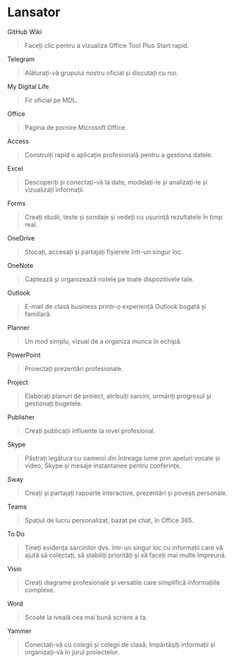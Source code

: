 # Lansator

GitHub Wiki
> Faceți clic pentru a vizualiza Office Tool Plus Start rapid.

Telegram
> Alăturați-vă grupului nostru oficial și discutați cu noi.

My Digital Life
> Fir oficial pe MDL.

Office
> Pagina de pornire Microsoft Office.

Access
> Construiți rapid o aplicație profesională pentru a gestiona datele.

Excel
> Descoperiți și conectați-vă la date, modelați-le și analizați-le și vizualizați informații.

Forms
> Creați studii, teste și sondaje și vedeți cu ușurință rezultatele în timp real.

OneDrive
> Stocați, accesați și partajați fișierele într-un singur loc.

OneNote
> Captează și organizează notele pe toate dispozitivele tale.

Outlook
> E-mail de clasă business printr-o experiență Outlook bogată și familiară.

Planner
> Un mod simplu, vizual de a organiza munca în echipă.

PowerPoint
> Proiectați prezentări profesionale.

Project
> Elaborați planuri de proiect, atribuiți sarcini, urmăriți progresul și gestionați bugetele.

Publisher
> Creați publicații influente la nivel profesional.

Skype
> Păstrați legătura cu oamenii din întreaga lume prin apeluri vocale și video, Skype și mesaje instantanee pentru conferințe.

Sway
> Creați și partajați rapoarte interactive, prezentări și povești personale.

Teams
> Spațiul de lucru personalizat, bazat pe chat, în Office 365.

To Do
> Țineți evidența sarcinilor dvs. într-un singur loc cu informații care vă ajută să colectați, să stabiliți priorități și să faceți mai multe împreună.

Visio
> Creați diagrame profesionale și versatile care simplifică informațiile complexe.

Word
> Scoate la iveală cea mai bună scriere a ta.

Yammer
> Conectați-vă cu colegii și colegii de clasă, împărtășiți informații și organizați-vă în jurul proiectelor.